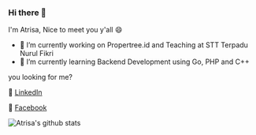 ### Hi there 👋
I'm Atrisa, Nice to meet you y'all 😄


- 🔭 I’m currently working on Propertree.id and Teaching at STT Terpadu Nurul Fikri
- 🌱 I’m currently learning Backend Development using Go, PHP and C++

<!-- 👯 I’m looking to collaborate on ...
- 🤔 I’m looking for help with ...
- 💬 Ask me about ...
- 📫 How to reach me: ...
- 😄 Pronouns: ...
- ⚡ Fun fact: ...
-->

you looking for me?


📩 [LinkedIn](https://linkedin.com/in/cookie1599/)

📩 [Facebook](https://www.facebook.com/atrisa.hidayah/)


![Atrisa's github stats](https://github-readme-stats.vercel.app/api?username=cookie1599&show_icons=true&theme=cobalt)
